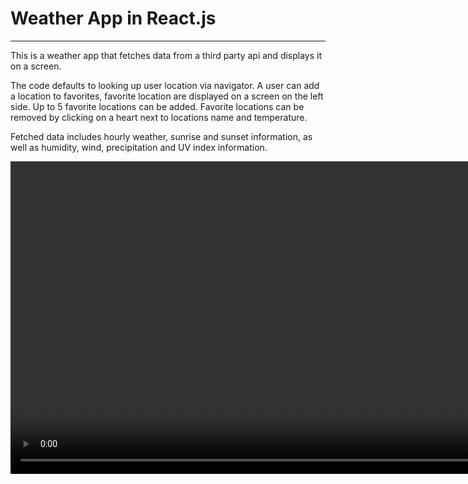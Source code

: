 <h1>Weather App in React.js</h1>
<hr>
<p>This is a weather app that fetches data from a third party api and displays it on a screen.<p>
<p>The code defaults to looking up user location via navigator. A user can add a location to favorites, favorite location are displayed on a screen on the left side. Up to 5 favorite locations can be added. Favorite locations can be removed by clicking on a heart next to locations name and temperature.</p>
<p>Fetched data includes hourly weather, sunrise and sunset information, as well as humidity, wind, precipitation and UV index information.</p>


<p align="center">
    <video src="src\assets\weather-recording (1).mp4" width="1000" controls="controls" autoplay="autoplay" loop="loop" muted></video>
</p>
